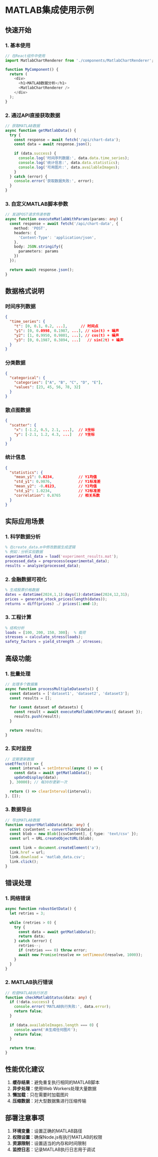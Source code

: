 # MATLAB集成使用示例

## 快速开始

### 1. 基本使用

```typescript
// 在React组件中使用
import MatlabChartRenderer from './components/MatlabChartRenderer';

function MyComponent() {
  return (
    <div>
      <h1>MATLAB数据分析</h1>
      <MatlabChartRenderer />
    </div>
  );
}
```

### 2. 通过API直接获取数据

```javascript
// 获取MATLAB数据
async function getMatlabData() {
  try {
    const response = await fetch('/api/chart-data');
    const data = await response.json();
    
    if (data.success) {
      console.log('时间序列数据:', data.data.time_series);
      console.log('统计信息:', data.data.statistics);
      console.log('可用图片:', data.availableImages);
    }
  } catch (error) {
    console.error('获取数据失败:', error);
  }
}
```

### 3. 自定义MATLAB脚本参数

```typescript
// 发送POST请求传递参数
async function executeMatlabWithParams(params: any) {
  const response = await fetch('/api/chart-data', {
    method: 'POST',
    headers: {
      'Content-Type': 'application/json',
    },
    body: JSON.stringify({
      parameters: params
    })
  });
  
  return await response.json();
}
```

## 数据格式说明

### 时间序列数据
```json
{
  "time_series": {
    "t": [0, 0.1, 0.2, ...],      // 时间点
    "y1": [0, 0.0998, 0.1987, ...], // sin(t) + 噪声
    "y2": [1, 0.9950, 0.9801, ...], // cos(t) + 噪声
    "y3": [0, 0.1987, 0.3894, ...]   // sin(2t) + 噪声
  }
}
```

### 分类数据
```json
{
  "categorical": {
    "categories": ["A", "B", "C", "D", "E"],
    "values": [23, 45, 56, 78, 32]
  }
}
```

### 散点图数据
```json
{
  "scatter": {
    "x": [-1.2, 0.5, 2.1, ...],  // X坐标
    "y": [-2.1, 1.2, 4.3, ...]   // Y坐标
  }
}
```

### 统计信息
```json
{
  "statistics": {
    "mean_y1": 0.0234,           // Y1均值
    "std_y1": 0.9876,            // Y1标准差
    "mean_y2": -0.0123,          // Y2均值
    "std_y2": 1.0234,            // Y2标准差
    "correlation": 0.8765        // 相关系数
  }
}
```

## 实际应用场景

### 1. 科学数据分析
```matlab
% 在create_data.m中修改数据生成逻辑
% 例如：分析实验数据
experimental_data = load('experiment_results.mat');
processed_data = preprocess(experimental_data);
results = analyze(processed_data);
```

### 2. 金融数据可视化
```matlab
% 生成股票价格数据
dates = datetime(2024,1,1):days(1):datetime(2024,12,31);
prices = generate_stock_prices(length(dates));
returns = diff(prices) ./ prices(1:end-1);
```

### 3. 工程计算
```matlab
% 结构分析
loads = [100, 200, 150, 300];  % 载荷
stresses = calculate_stress(loads);
safety_factors = yield_strength ./ stresses;
```

## 高级功能

### 1. 批量处理
```typescript
// 处理多个数据集
async function processMultipleDatasets() {
  const datasets = ['dataset1', 'dataset2', 'dataset3'];
  const results = [];
  
  for (const dataset of datasets) {
    const result = await executeMatlabWithParams({ dataset });
    results.push(result);
  }
  
  return results;
}
```

### 2. 实时监控
```typescript
// 定期更新数据
useEffect(() => {
  const interval = setInterval(async () => {
    const data = await getMatlabData();
    updateDisplay(data);
  }, 30000); // 每30秒更新一次
  
  return () => clearInterval(interval);
}, []);
```

### 3. 数据导出
```typescript
// 导出MATLAB数据
function exportMatlabData(data: any) {
  const csvContent = convertToCSV(data);
  const blob = new Blob([csvContent], { type: 'text/csv' });
  const url = URL.createObjectURL(blob);
  
  const link = document.createElement('a');
  link.href = url;
  link.download = 'matlab_data.csv';
  link.click();
}
```

## 错误处理

### 1. 网络错误
```typescript
async function robustGetData() {
  let retries = 3;
  
  while (retries > 0) {
    try {
      const data = await getMatlabData();
      return data;
    } catch (error) {
      retries--;
      if (retries === 0) throw error;
      await new Promise(resolve => setTimeout(resolve, 1000));
    }
  }
}
```

### 2. MATLAB执行错误
```typescript
// 检查MATLAB执行状态
function checkMatlabStatus(data: any) {
  if (!data.success) {
    console.error('MATLAB执行失败:', data.error);
    return false;
  }
  
  if (data.availableImages.length === 0) {
    console.warn('未生成任何图片');
    return false;
  }
  
  return true;
}
```

## 性能优化建议

1. **缓存结果**：避免重复执行相同的MATLAB脚本
2. **异步处理**：使用Web Workers处理大量数据
3. **懒加载**：只在需要时加载图片
4. **压缩数据**：对大型数据集进行压缩传输

## 部署注意事项

1. **环境变量**：设置正确的MATLAB路径
2. **权限设置**：确保Node.js有执行MATLAB的权限
3. **资源限制**：设置适当的内存和时间限制
4. **监控日志**：记录MATLAB执行日志用于调试






